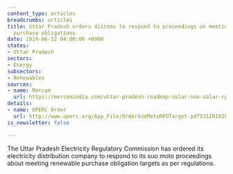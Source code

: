 ```yaml
---
content_type: articles
breadcrumbs: articles
title: Uttar Pradesh orders discoms to respond to proceedings on meeting renewable
  purchase obligations
date: 2019-06-12 04:00:00 +0000
states:
- Uttar Pradesh
sectors:
- Energy
subsectors:
- Renewables
sources:
- name: Mercom
  url: https://mercomindia.com/uttar-pradesh-roadmap-solar-non-solar-rpo/
details:
- name: UPERC Order
  url: http://www.uperc.org/App_File/OrderSuoMotoRPOTarget-pdf5312019103035PM.pdf
is_newsletter: false

---
```

The Uttar Pradesh Electricity Regulatory Commission has ordered its electricity distribution company to respond to its suo moto proceedings about meeting renewable purchase obligation targets as per regulations.
